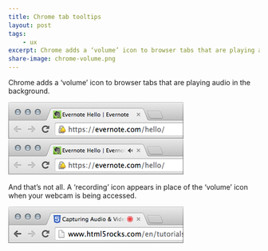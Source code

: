 ```yaml
---
title: Chrome tab tooltips
layout: post
tags:
    - ux
excerpt: Chrome adds a ‘volume’ icon to browser tabs that are playing audio in the background. And that’s not all.
share-image: chrome-volume.png
---
```


Chrome adds a ‘volume’ icon to browser tabs that are playing audio in the background.

![‘Volume’ tab icon](/assets/posts/chrome-volume.png)

And that’s not all. A ‘recording’ icon appears in place of the ‘volume’ icon when your webcam is being accessed.

![‘Recording’ tab icon](/assets/posts/chrome-recording.png)
